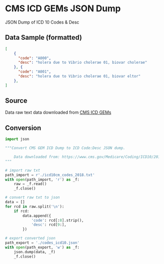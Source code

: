 # CMS ICD GEMs JSON Dump

JSON Dump of ICD 10 Codes & Desc

## Data Sample (formatted)

```json
[
    {
      "code": "A000",
      "desc": "holera due to Vibrio cholerae 01, biovar cholerae"
    }, {
      "code": "A001",
      "desc": "holera due to Vibrio cholerae 01, biovar eltor"
    },
]
```

## Source

Data raw text data downloaded from [CMS ICD GEMs](https://www.cms.gov/Medicare/Coding/ICD10/2018-ICD-10-CM-and-GEMs.html)

## Conversion

```python
import json

"""Convert CMS GEM ICD Dump to ICD Code:Desc JSON dump.

    Data downloaded from: https://www.cms.gov/Medicare/Coding/ICD10/2018-ICD-10-CM-and-GEMs.html
"""

# import raw txt
path_import = r'./icd10cm_codes_2018.txt'
with open(path_import, 'r') as _f:
    raw = _f.read()
    _f.close()

# convert raw txt to json
data = []
for rcd in raw.split('\n'):
    if rcd:
        data.append({
            'code': rcd[:8].strip(),
            'desc': rcd[9:],
        })

# export converted json
path_export = './codes_icd10.json'
with open(path_export, 'w') as _f:
    json.dump(data, _f)
    _f.close()
```